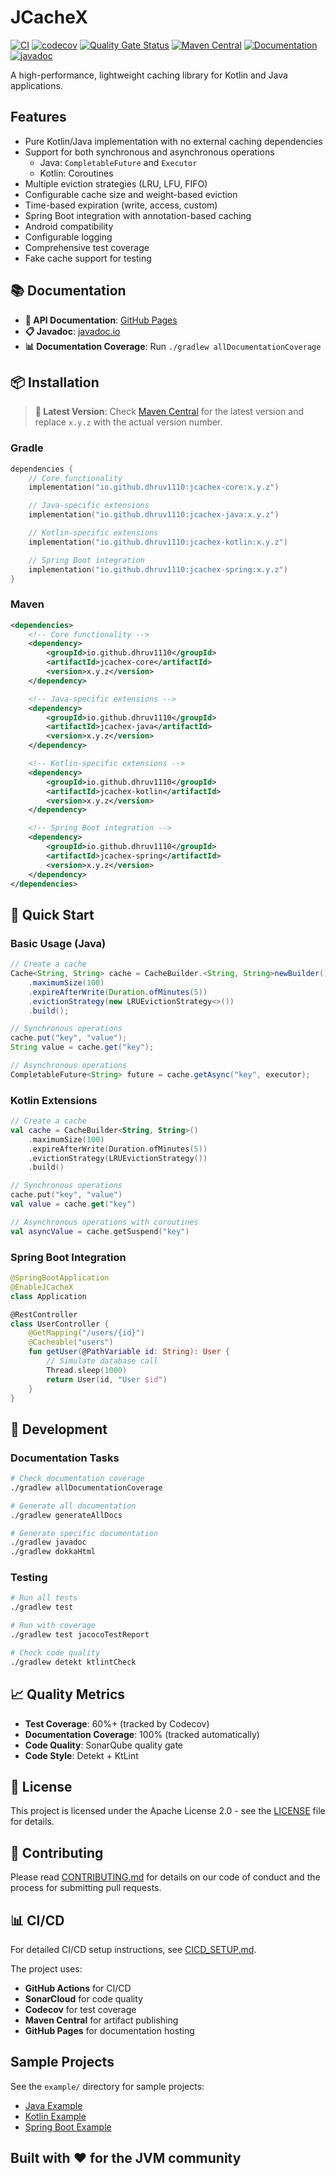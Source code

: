 # JCacheX

[![CI](https://github.com/dhruv1110/JCacheX/workflows/CI/badge.svg)](https://github.com/dhruv1110/JCacheX/actions)
[![codecov](https://codecov.io/gh/dhruv1110/JCacheX/branch/main/graph/badge.svg)](https://codecov.io/gh/dhruv1110/JCacheX)
[![Quality Gate Status](https://sonarcloud.io/api/project_badges/measure?project=dhruv1110_jcachex&metric=alert_status)](https://sonarcloud.io/dashboard?id=dhruv1110_JCacheX)
[![Maven Central](https://img.shields.io/maven-central/v/io.github.dhruv1110/jcachex-core
)](https://maven-badges.herokuapp.com/maven-central/io.github.dhruv1110/jcachex-core)
[![Documentation](https://img.shields.io/badge/docs-GitHub%20Pages-blue)](https://dhruv1110.github.io/jcachex/)
[![javadoc](https://javadoc.io/badge2/io.github.dhruv1110/jcachex-core/javadoc.svg)](https://javadoc.io/doc/io.github.dhruv1110/jcachex-core)

A high-performance, lightweight caching library for Kotlin and Java applications.

## Features

- Pure Kotlin/Java implementation with no external caching dependencies
- Support for both synchronous and asynchronous operations
  - Java: `CompletableFuture` and `Executor`
  - Kotlin: Coroutines
- Multiple eviction strategies (LRU, LFU, FIFO)
- Configurable cache size and weight-based eviction
- Time-based expiration (write, access, custom)
- Spring Boot integration with annotation-based caching
- Android compatibility
- Configurable logging
- Comprehensive test coverage
- Fake cache support for testing

## 📚 Documentation

- **📖 API Documentation**: [GitHub Pages](https://dhruv1110.github.io/jcachex/)
- **📋 Javadoc**: [javadoc.io](https://javadoc.io/doc/io.github.dhruv1110/)
- **📊 Documentation Coverage**: Run `./gradlew allDocumentationCoverage`

## 📦 Installation

> **📌 Latest Version**: Check [Maven Central](https://central.sonatype.com/search?q=io.github.dhruv1110.jcachex) for the latest version and replace `x.y.z` with the actual version number.

### Gradle
```kotlin
dependencies {
    // Core functionality
    implementation("io.github.dhruv1110:jcachex-core:x.y.z")

    // Java-specific extensions
    implementation("io.github.dhruv1110:jcachex-java:x.y.z")

    // Kotlin-specific extensions
    implementation("io.github.dhruv1110:jcachex-kotlin:x.y.z")

    // Spring Boot integration
    implementation("io.github.dhruv1110:jcachex-spring:x.y.z")
}
```

### Maven
```xml
<dependencies>
    <!-- Core functionality -->
    <dependency>
        <groupId>io.github.dhruv1110</groupId>
        <artifactId>jcachex-core</artifactId>
        <version>x.y.z</version>
    </dependency>

    <!-- Java-specific extensions -->
    <dependency>
        <groupId>io.github.dhruv1110</groupId>
        <artifactId>jcachex-java</artifactId>
        <version>x.y.z</version>
    </dependency>

    <!-- Kotlin-specific extensions -->
    <dependency>
        <groupId>io.github.dhruv1110</groupId>
        <artifactId>jcachex-kotlin</artifactId>
        <version>x.y.z</version>
    </dependency>

    <!-- Spring Boot integration -->
    <dependency>
        <groupId>io.github.dhruv1110</groupId>
        <artifactId>jcachex-spring</artifactId>
        <version>x.y.z</version>
    </dependency>
</dependencies>
```

## 🚀 Quick Start

### Basic Usage (Java)
```java
// Create a cache
Cache<String, String> cache = CacheBuilder.<String, String>newBuilder()
    .maximumSize(100)
    .expireAfterWrite(Duration.ofMinutes(5))
    .evictionStrategy(new LRUEvictionStrategy<>())
    .build();

// Synchronous operations
cache.put("key", "value");
String value = cache.get("key");

// Asynchronous operations
CompletableFuture<String> future = cache.getAsync("key", executor);
```

### Kotlin Extensions
```kotlin
// Create a cache
val cache = CacheBuilder<String, String>()
    .maximumSize(100)
    .expireAfterWrite(Duration.ofMinutes(5))
    .evictionStrategy(LRUEvictionStrategy())
    .build()

// Synchronous operations
cache.put("key", "value")
val value = cache.get("key")

// Asynchronous operations with coroutines
val asyncValue = cache.getSuspend("key")
```

### Spring Boot Integration
```kotlin
@SpringBootApplication
@EnableJCacheX
class Application

@RestController
class UserController {
    @GetMapping("/users/{id}")
    @Cacheable("users")
    fun getUser(@PathVariable id: String): User {
        // Simulate database call
        Thread.sleep(1000)
        return User(id, "User $id")
    }
}
```

## 🔧 Development

### Documentation Tasks
```bash
# Check documentation coverage
./gradlew allDocumentationCoverage

# Generate all documentation
./gradlew generateAllDocs

# Generate specific documentation
./gradlew javadoc
./gradlew dokkaHtml
```

### Testing
```bash
# Run all tests
./gradlew test

# Run with coverage
./gradlew test jacocoTestReport

# Check code quality
./gradlew detekt ktlintCheck
```

## 📈 Quality Metrics

- **Test Coverage**: 60%+ (tracked by Codecov)
- **Documentation Coverage**: 100% (tracked automatically)
- **Code Quality**: SonarQube quality gate
- **Code Style**: Detekt + KtLint

## 📄 License

This project is licensed under the Apache License 2.0 - see the [LICENSE](LICENSE) file for details.

## 🤝 Contributing

Please read [CONTRIBUTING.md](CONTRIBUTING.md) for details on our code of conduct and the process for submitting pull requests.

## 📊 CI/CD

For detailed CI/CD setup instructions, see [CICD_SETUP.md](CICD_SETUP.md).

The project uses:
- **GitHub Actions** for CI/CD
- **SonarCloud** for code quality
- **Codecov** for test coverage
- **Maven Central** for artifact publishing
- **GitHub Pages** for documentation hosting

## Sample Projects

See the `example/` directory for sample projects:
- [Java Example](example/java/)
- [Kotlin Example](example/kotlin/)
- [Spring Boot Example](example/springboot/)

## Built with ❤️ for the JVM community
